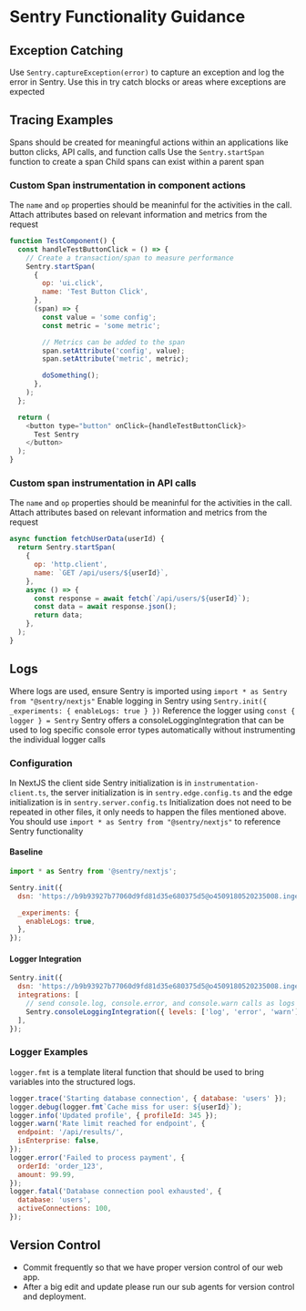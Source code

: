 # Sentry Functionality Guidance

## Exception Catching

Use `Sentry.captureException(error)` to capture an exception and log the error in Sentry.
Use this in try catch blocks or areas where exceptions are expected

## Tracing Examples

Spans should be created for meaningful actions within an applications like button clicks, API calls, and function calls
Use the `Sentry.startSpan` function to create a span
Child spans can exist within a parent span

### Custom Span instrumentation in component actions

The `name` and `op` properties should be meaninful for the activities in the call.
Attach attributes based on relevant information and metrics from the request

```javascript
function TestComponent() {
  const handleTestButtonClick = () => {
    // Create a transaction/span to measure performance
    Sentry.startSpan(
      {
        op: 'ui.click',
        name: 'Test Button Click',
      },
      (span) => {
        const value = 'some config';
        const metric = 'some metric';

        // Metrics can be added to the span
        span.setAttribute('config', value);
        span.setAttribute('metric', metric);

        doSomething();
      },
    );
  };

  return (
    <button type="button" onClick={handleTestButtonClick}>
      Test Sentry
    </button>
  );
}
```

### Custom span instrumentation in API calls

The `name` and `op` properties should be meaninful for the activities in the call.
Attach attributes based on relevant information and metrics from the request

```javascript
async function fetchUserData(userId) {
  return Sentry.startSpan(
    {
      op: 'http.client',
      name: `GET /api/users/${userId}`,
    },
    async () => {
      const response = await fetch(`/api/users/${userId}`);
      const data = await response.json();
      return data;
    },
  );
}
```

## Logs

Where logs are used, ensure Sentry is imported using `import * as Sentry from "@sentry/nextjs"`
Enable logging in Sentry using `Sentry.init({ _experiments: { enableLogs: true } })`
Reference the logger using `const { logger } = Sentry`
Sentry offers a consoleLoggingIntegration that can be used to log specific console error types automatically without instrumenting the individual logger calls

### Configuration

In NextJS the client side Sentry initialization is in `instrumentation-client.ts`, the server initialization is in `sentry.edge.config.ts` and the edge initialization is in `sentry.server.config.ts`
Initialization does not need to be repeated in other files, it only needs to happen the files mentioned above. You should use `import * as Sentry from "@sentry/nextjs"` to reference Sentry functionality

#### Baseline

```javascript
import * as Sentry from '@sentry/nextjs';

Sentry.init({
  dsn: 'https://b9b93927b77060d9fd81d35e680375d5@o4509180520235008.ingest.us.sentry.io/4509685839953920',

  _experiments: {
    enableLogs: true,
  },
});
```

#### Logger Integration

```javascript
Sentry.init({
  dsn: 'https://b9b93927b77060d9fd81d35e680375d5@o4509180520235008.ingest.us.sentry.io/4509685839953920',
  integrations: [
    // send console.log, console.error, and console.warn calls as logs to Sentry
    Sentry.consoleLoggingIntegration({ levels: ['log', 'error', 'warn'] }),
  ],
});
```

### Logger Examples

`logger.fmt` is a template literal function that should be used to bring variables into the structured logs.

```javascript
logger.trace('Starting database connection', { database: 'users' });
logger.debug(logger.fmt`Cache miss for user: ${userId}`);
logger.info('Updated profile', { profileId: 345 });
logger.warn('Rate limit reached for endpoint', {
  endpoint: '/api/results/',
  isEnterprise: false,
});
logger.error('Failed to process payment', {
  orderId: 'order_123',
  amount: 99.99,
});
logger.fatal('Database connection pool exhausted', {
  database: 'users',
  activeConnections: 100,
});
```

## Version Control

- Commit frequently so that we have proper version control of our web app.
- After a big edit and update please run our sub agents for version control and deployment.
